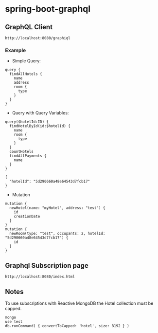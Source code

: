 # spring-boot-graphql

## GraphQL Client

`http://localhost:8080/graphiql`

### Example
- Simple Query:
```
query {
  findAllHotels {
    name
    address
    room {
      type
    }
  }
}
```
- Query with Query Variables:

```
query($hotelId:ID) {
  findHotelById(id:$hotelId) {
    name
    room {
      type
    }
  }
  countHotels
  findAllPayments {
    name
  }
}
```
```
{
  "hotelId": "5d290660a48e64543d7fcb17"
}
```
- Mutation
```
mutation {
  newHotel(name: "myHotel", address: "test") {
    id
    creationDate
  }
}
mutation {
  newRoom(type: "test", occupants: 2, hotelId: "5d290660a48e64543d7fcb17") {
    id
  }
}
```

## Graphql Subscription page

`http://localhost:8080/index.html`

## Notes

To use subscriptions with Reactive MongoDB the Hotel collection must be capped.

```shell
mongo
use test
db.runCommand( { convertToCapped: 'hotel', size: 8192 } )
```